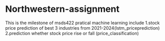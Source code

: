 # Northwestern-assignment
This is the milestone of msds422 pratical machine learning
include 1.stock price prediction of best 3 industries from 2021-2024(lstm_priceprediction)
        2.prediction whether stock price rise or fall (price_classification)
